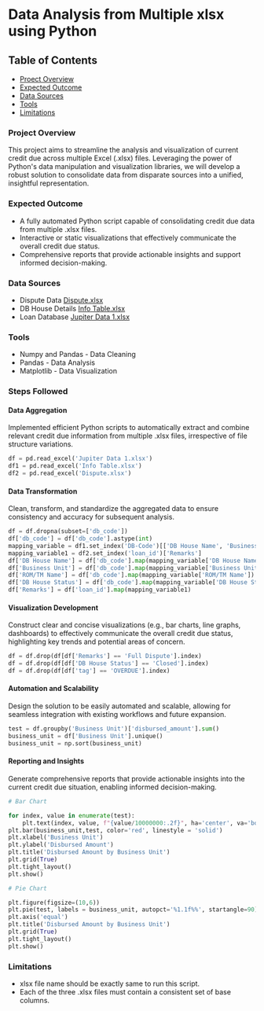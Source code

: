 # Data Analysis from Multiple xlsx using Python

## Table of Contents

- [Proect Overview](#project-overview)
- [Expected Outcome](#ecpected-outcome)
- [Data Sources](#data-sources)
- [Tools](#tools)
- [Limitations](#limitations)

### Project Overview

This project aims to streamline the analysis and visualization of current credit due across multiple Excel (.xlsx) files. Leveraging the power of Python's data manipulation and visualization libraries, we will develop a robust solution to consolidate data from disparate sources into a unified, insightful representation.

### Expected Outcome

- A fully automated Python script capable of consolidating credit due data from multiple .xlsx files.
- Interactive or static visualizations that effectively communicate the overall credit due status.
- Comprehensive reports that provide actionable insights and support informed decision-making.

### Data Sources

- Dispute Data [Dispute.xlsx](Data-Analysis-from-Multiple-Sheet/Dispute.xlsx)
- DB House Details [Info Table.xlsx](Data-Analysis-from-Multiple-Sheet/Info-Table.xlsx)
- Loan Database [Jupiter Data 1.xlsx](Data-Analysis-from-Multiple-Sheet/Jupiter-Data-1.xlsx)

### Tools

- Numpy and Pandas - Data Cleaning
- Pandas - Data Analysis
- Matplotlib - Data Visualization

### Steps Followed

#### Data Aggregation
Implemented efficient Python scripts to automatically extract and combine relevant credit due information from multiple .xlsx files, irrespective of file structure variations.

```python
df = pd.read_excel('Jupiter Data 1.xlsx')
df1 = pd.read_excel('Info Table.xlsx')
df2 = pd.read_excel('Dispute.xlsx')
```

#### Data Transformation
Clean, transform, and standardize the aggregated data to ensure consistency and accuracy for subsequent analysis.

```python
df = df.dropna(subset=['db_code'])
df['db_code'] = df['db_code'].astype(int)
mapping_variable = df1.set_index('DB-Code')[['DB House Name', 'Business Unit', 'DB House Status', 'ROM/TM Name']]
mapping_variable1 = df2.set_index('loan_id')['Remarks']
df['DB House Name'] = df['db_code'].map(mapping_variable['DB House Name'])
df['Business Unit'] = df['db_code'].map(mapping_variable['Business Unit'])
df['ROM/TM Name'] = df['db_code'].map(mapping_variable['ROM/TM Name'])
df['DB House Status'] = df['db_code'].map(mapping_variable['DB House Status'])
df['Remarks'] = df['loan_id'].map(mapping_variable1)
```

#### Visualization Development
Construct clear and concise visualizations (e.g., bar charts, line graphs, dashboards) to effectively communicate the overall credit due status, highlighting key trends and potential areas of concern.

```python
df = df.drop(df[df['Remarks'] == 'Full Dispute'].index)
df = df.drop(df[df['DB House Status'] == 'Closed'].index)
df = df.drop(df[df['tag'] == 'OVERDUE'].index)
```


#### Automation and Scalability
Design the solution to be easily automated and scalable, allowing for seamless integration with existing workflows and future expansion.

```python
test = df.groupby('Business Unit')['disbursed_amount'].sum()
business_unit = df['Business Unit'].unique()
business_unit = np.sort(business_unit)
```

#### Reporting and Insights
Generate comprehensive reports that provide actionable insights into the current credit due situation, enabling informed decision-making.

```python
# Bar Chart

for index, value in enumerate(test):
    plt.text(index, value, f"{value/10000000:.2f}", ha='center', va='bottom')
plt.bar(business_unit,test, color='red', linestyle = 'solid')
plt.xlabel('Business Unit')
plt.ylabel('Disbursed Amount')
plt.title('Disbursed Amount by Business Unit')
plt.grid(True)
plt.tight_layout()
plt.show()

# Pie Chart

plt.figure(figsize=(10,6))
plt.pie(test, labels = business_unit, autopct='%1.1f%%', startangle=90)
plt.axis('equal')
plt.title('Disbursed Amount by Business Unit')
plt.grid(True)
plt.tight_layout()
plt.show()
```

### Limitations
- xlsx file name should be exactly same to run this script.
- Each of the three .xlsx files must contain a consistent set of base columns.
